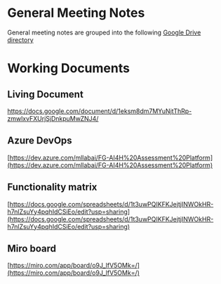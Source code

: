 # General Meeting Notes
General meeting notes are grouped into the following [Google Drive directory](https://drive.google.com/drive/folders/1qF6Z_r373sDSKBy-YXbgLHGu-wbAlvdm?usp=sharing)

# Working Documents
## Living Document
https://docs.google.com/document/d/1eksm8dm7MYuNjtThRp-zmwlxvFXUrjSjDnkpuMwZNJ4/ 

## Azure DevOps
[https://dev.azure.com/mllabai/FG-AI4H%20Assessment%20Platform](https://dev.azure.com/mllabai/FG-AI4H%20Assessment%20Platform)

## Functionality matrix
[https://docs.google.com/spreadsheets/d/1t3uwPQIKFKJejtjINWOkHR-h7nlZsuYy4pqhIdCSiEo/edit?usp=sharing](https://docs.google.com/spreadsheets/d/1t3uwPQIKFKJejtjINWOkHR-h7nlZsuYy4pqhIdCSiEo/edit?usp=sharing)

## Miro board
[https://miro.com/app/board/o9J_lfV5OMk=/](https://miro.com/app/board/o9J_lfV5OMk=/)